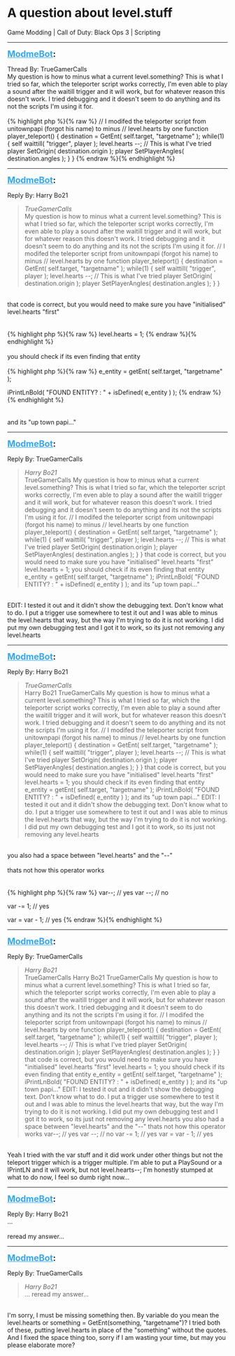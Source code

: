# A question about level.stuff
Game Modding | Call of Duty: Black Ops 3 | Scripting

---
<strong style="font-size: 1.4em;"><span style="text-decoration: underline;text-decoration-color: #34a7f9;"><span style="color:#34a7f9;">ModmeBot</span></span>:</strong>

<p>Thread By: TrueGamerCalls<br />My question is how to minus what a current level.something? This is what I tried so far, which the teleporter script works correctly, I&#39;m even able to play a sound after the waitill trigger and it will work, but for whatever reason this doesn&#39;t work. I tried debugging and it doesn&#39;t seem to do anything and its not the scripts I&#39;m using it for.<br /> <br />{% highlight php %}{% raw %}
// I modifed the teleporter script from unitownpapi (forgot his name) to minus 
// level.hearts by one
function player_teleport()
{
  destination = GetEnt( self.target, "targetname" );
  while(1)
  {
    self waittill( "trigger", player );
    level.hearts --; // This is what I&#39;ve tried
    player SetOrigin( destination.origin );
    player SetPlayerAngles( destination.angles );
  }
}
{% endraw %}{% endhighlight %}
</p>

---
<strong style="font-size: 1.4em;"><span style="text-decoration: underline;text-decoration-color: #34a7f9;"><span style="color:#34a7f9;">ModmeBot</span></span>:</strong>

<p>Reply By: Harry Bo21<br /><blockquote><em>TrueGamerCalls</em><br />My question is how to minus what a current level.something? This is what I tried so far, which the teleporter script works correctly, I&#39;m even able to play a sound after the waitill trigger and it will work, but for whatever reason this doesn&#39;t work. I tried debugging and it doesn&#39;t seem to do anything and its not the scripts I&#39;m using it for.   // I modifed the teleporter script from unitownpapi (forgot his name) to minus // level.hearts by one function player_teleport() { destination = GetEnt( self.target, &quot;targetname&quot; ); while(1) { self waittill( &quot;trigger&quot;, player ); level.hearts --; // This is what I&#39;ve tried player SetOrigin( destination.origin ); player SetPlayerAngles( destination.angles ); } }</blockquote><br /> that code is correct, but you would need to make sure you have &quot;initialised&quot; level.hearts &quot;first&quot;<br /> <br /> <br />{% highlight php %}{% raw %}
level.hearts = 1;
{% endraw %}{% endhighlight %}
 <br /> <br />you should check if its even finding that entity<br /> <br />{% highlight php %}{% raw %}
e_entity = getEnt( self.target, "targetname" );

iPrintLnBold( "FOUND ENTITY? : " + isDefined( e_entity ) );
{% endraw %}{% endhighlight %}
 <br /> <br /> <br />and its &quot;up town papi...&quot;</p>

---
<strong style="font-size: 1.4em;"><span style="text-decoration: underline;text-decoration-color: #34a7f9;"><span style="color:#34a7f9;">ModmeBot</span></span>:</strong>

<p>Reply By: TrueGamerCalls<br /><blockquote><em>Harry Bo21</em><br />TrueGamerCalls My question is how to minus what a current level.something? This is what I tried so far, which the teleporter script works correctly, I&#39;m even able to play a sound after the waitill trigger and it will work, but for whatever reason this doesn&#39;t work. I tried debugging and it doesn&#39;t seem to do anything and its not the scripts I&#39;m using it for.   // I modifed the teleporter script from unitownpapi (forgot his name) to minus // level.hearts by one function player_teleport() { destination = GetEnt( self.target, &quot;targetname&quot; ); while(1) { self waittill( &quot;trigger&quot;, player ); level.hearts --; // This is what I&#39;ve tried player SetOrigin( destination.origin ); player SetPlayerAngles( destination.angles ); } }  that code is correct, but you would need to make sure you have &quot;initialised&quot; level.hearts &quot;first&quot;     level.hearts = 1;     you should check if its even finding that entity   e_entity = getEnt( self.target, &quot;targetname&quot; ); iPrintLnBold( &quot;FOUND ENTITY? : &quot; + isDefined( e_entity ) );       and its &quot;up town papi...&quot;</blockquote><br /> EDIT: I tested it out and it didn&#39;t show the debugging text. Don&#39;t know what to do. I put a trigger use somewhere to test it out and I was able to minus the level.hearts that way, but the way I&#39;m trying to do it is not working. I did put my own debugging test and I got it to work, so its just not removing any level.hearts</p>

---
<strong style="font-size: 1.4em;"><span style="text-decoration: underline;text-decoration-color: #34a7f9;"><span style="color:#34a7f9;">ModmeBot</span></span>:</strong>

<p>Reply By: Harry Bo21<br /><blockquote><em>TrueGamerCalls</em><br />Harry Bo21 TrueGamerCalls My question is how to minus what a current level.something? This is what I tried so far, which the teleporter script works correctly, I&#39;m even able to play a sound after the waitill trigger and it will work, but for whatever reason this doesn&#39;t work. I tried debugging and it doesn&#39;t seem to do anything and its not the scripts I&#39;m using it for.   // I modifed the teleporter script from unitownpapi (forgot his name) to minus // level.hearts by one function player_teleport() { destination = GetEnt( self.target, &quot;targetname&quot; ); while(1) { self waittill( &quot;trigger&quot;, player ); level.hearts --; // This is what I&#39;ve tried player SetOrigin( destination.origin ); player SetPlayerAngles( destination.angles ); } }  that code is correct, but you would need to make sure you have &quot;initialised&quot; level.hearts &quot;first&quot;     level.hearts = 1;     you should check if its even finding that entity   e_entity = getEnt( self.target, &quot;targetname&quot; ); iPrintLnBold( &quot;FOUND ENTITY? : &quot; + isDefined( e_entity ) );       and its &quot;up town papi...&quot;  EDIT: I tested it out and it didn&#39;t show the debugging text. Don&#39;t know what to do. I put a trigger use somewhere to test it out and I was able to minus the level.hearts that way, but the way I&#39;m trying to do it is not working. I did put my own debugging test and I got it to work, so its just not removing any level.hearts</blockquote><br />you also had a space between &quot;level.hearts&quot; and the &quot;--&quot;<br /> <br />thats not how this operator works<br /><br /><br />{% highlight php %}{% raw %}
var--; // yes
var --; // no

var -= 1; // yes

var = var - 1; // yes
{% endraw %}{% endhighlight %}
</p>

---
<strong style="font-size: 1.4em;"><span style="text-decoration: underline;text-decoration-color: #34a7f9;"><span style="color:#34a7f9;">ModmeBot</span></span>:</strong>

<p>Reply By: TrueGamerCalls<br /><blockquote><em>Harry Bo21</em><br />TrueGamerCalls Harry Bo21 TrueGamerCalls My question is how to minus what a current level.something? This is what I tried so far, which the teleporter script works correctly, I&#39;m even able to play a sound after the waitill trigger and it will work, but for whatever reason this doesn&#39;t work. I tried debugging and it doesn&#39;t seem to do anything and its not the scripts I&#39;m using it for.   // I modifed the teleporter script from unitownpapi (forgot his name) to minus // level.hearts by one function player_teleport() { destination = GetEnt( self.target, &quot;targetname&quot; ); while(1) { self waittill( &quot;trigger&quot;, player ); level.hearts --; // This is what I&#39;ve tried player SetOrigin( destination.origin ); player SetPlayerAngles( destination.angles ); } }  that code is correct, but you would need to make sure you have &quot;initialised&quot; level.hearts &quot;first&quot;     level.hearts = 1;     you should check if its even finding that entity   e_entity = getEnt( self.target, &quot;targetname&quot; ); iPrintLnBold( &quot;FOUND ENTITY? : &quot; + isDefined( e_entity ) );       and its &quot;up town papi...&quot;  EDIT: I tested it out and it didn&#39;t show the debugging text. Don&#39;t know what to do. I put a trigger use somewhere to test it out and I was able to minus the level.hearts that way, but the way I&#39;m trying to do it is not working. I did put my own debugging test and I got it to work, so its just not removing any level.hearts you also had a space between &quot;level.hearts&quot; and the &quot;--&quot;   thats not how this operator works var--; // yes var --; // no var -= 1; // yes var = var - 1; // yes</blockquote><br /> Yeah I tried with the var stuff and it did work under other things but not the teleport trigger which is a trigger multiple. I&#39;m able to put a PlaySound or a IPrintLN and it will work, but not level.hearts--; I&#39;m honestly stumped at what to do now, I feel so dumb right now...</p>

---
<strong style="font-size: 1.4em;"><span style="text-decoration: underline;text-decoration-color: #34a7f9;"><span style="color:#34a7f9;">ModmeBot</span></span>:</strong>

<p>Reply By: Harry Bo21<br />...<br /> <br />reread my answer...</p>

---
<strong style="font-size: 1.4em;"><span style="text-decoration: underline;text-decoration-color: #34a7f9;"><span style="color:#34a7f9;">ModmeBot</span></span>:</strong>

<p>Reply By: TrueGamerCalls<br /><blockquote><em>Harry Bo21</em><br />...   reread my answer...</blockquote><br /> I&#39;m sorry, I must be missing something then. By variable do you mean the level.hearts or something = GetEnt(something, &quot;targetname&quot;)? I tried both of these, putting level.hearts in place of the &quot;something&quot; without the quotes. And I fixed the space thing too, sorry if I am wasting your time, but may you please elaborate more?</p>
